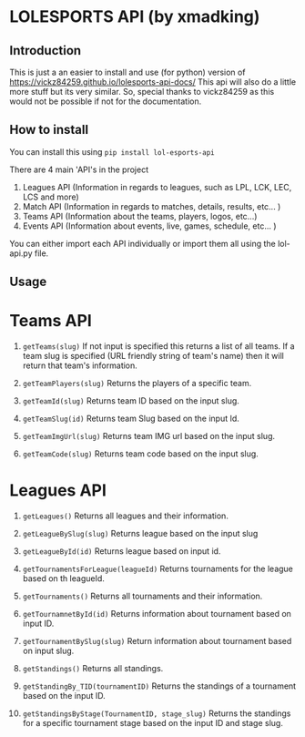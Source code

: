 # LOLESPORTS API (by xmadking)

## Introduction
This is just a an easier to install and use (for python) version of https://vickz84259.github.io/lolesports-api-docs/ This api will also do a little more stuff but its very similar. So, special thanks to vickz84259 as this would not be possible if not for the documentation. 

## How to install

You can install this using ```pip install lol-esports-api```

There are 4 main 'API's in the project
1. Leagues API (Information in regards to leagues, such as LPL, LCK, LEC, LCS and more)
2. Match API (Information in regards to matches, details, results, etc... )
3. Teams API (Information about the teams, players, logos, etc...)
4. Events API (Information about events, live, games, schedule, etc... )

You can either import each API individually or import them all using the lol-api.py file. 

## Usage

# Teams API

1. ```getTeams(slug)```
If not input is specified this returns a list of all teams. If a team slug is specified (URL friendly string of team's name) then it will return that team's information. 

2. ```getTeamPlayers(slug)```
Returns the players of a specific team. 

3. ```getTeamId(slug)```
Returns team ID based on the input slug.

4. ```getTeamSlug(id)```
Returns team Slug based on the input Id. 

5. ```getTeamImgUrl(slug)```
Returns team IMG url based on the input slug. 

6. ```getTeamCode(slug)```
Returns team code based on the input slug. 

# Leagues API

1. ```getLeagues()```
Returns all leagues and their information.

2. ```getLeagueBySlug(slug)```
Returns league based on the input slug

3. ```getLeagueById(id)```
Returns league based on input id.

4. ```getTournamentsForLeague(leagueId)```
Returns tournaments for the league based on th leagueId.

5. ```getTournaments()```
Returns all tournaments and their information.

6. ```getTournamnetById(id)```
Returns information about tournament based on input ID.

7. ```getTournamentBySlug(slug)```
Return information about tournament based on input slug. 

8. ```getStandings()```
Returns all standings.

9. ```getStandingBy_TID(tournamentID)```
Returns the standings of a tournament based on the input ID. 

10. ```getStandingsByStage(TournamentID, stage_slug)```
Returns the standings for a specific tournament stage based on the input ID and stage slug. 
